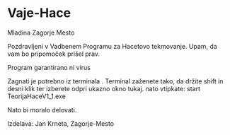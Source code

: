 # Vaje-Hace
Mladina Zagorje Mesto


Pozdravljeni v Vadbenem Programu za Hacetovo tekmovanje. Upam, da vam bo pripomoček prišel prav.

Program garantirano ni virus

Zagnati je potrebno iz terminala . Terminal zaženete tako, da držite shift in desni klik ter izberete odpri ukazno okno tukaj. nato vtipkate: start TeorijaHaceV1_1.exe

Nato bi moralo delovati.

Izdelava: Jan Krneta, Zagorje-Mesto
